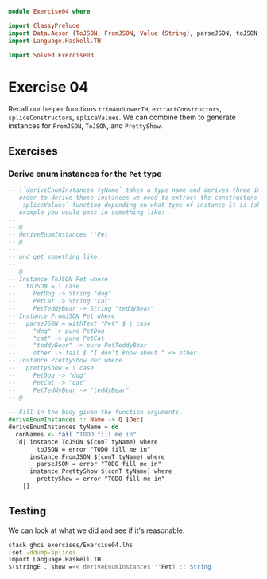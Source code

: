 ```haskell
module Exercise04 where

import ClassyPrelude
import Data.Aeson (ToJSON, FromJSON, Value (String), parseJSON, toJSON, withText)
import Language.Haskell.TH

import Solved.Exercise03
```

# Exercise 04

Recall our helper functions `trimAndLowerTH`, `extractConstructors`, `spliceConstructors`, `spliceValues`. We can
combine them to generate instances for `FromJSON`, `ToJSON`, and `PrettyShow`.

## Exercises

### Derive enum instances for the `Pet` type

```haskell
-- |`deriveEnumInstances tyName` takes a type name and derives three instances: `ToJSON`, `FromJSON`, `PrettyShow`. In
-- order to derive those instances we need to extract the constructors and invoke the `spliceConstructors` or
-- `spliceValues` function depending on what type of instance it is (showing or parsing, respectively). For the `Pet`
-- example you would pass in something like:
--
-- @
-- deriveEnumInstances ''Pet
-- @
--
-- and get something like:
--
-- @
-- Instance ToJSON Pet where
--   toJSON = \ case
--     PetDog -> String "dog"
--     PetCat -> String "cat"
--     PetTeddyBear -> String "teddyBear"
-- Instance FromJSON Pet where
--   parseJSON = withText "Pet" $ \ case
--     "dog" -> pure PetDog
--     "cat" -> pure PetCat
--     "teddyBear" -> pure PetTeddyBear
--     other -> fail $ "I don't know about " <> other
-- Instance PrettyShow Pet where
--   prettyShow = \ case
--     PetDog -> "dog"
--     PetCat -> "cat"
--     PetTeddyBear -> "teddyBear"
-- @
--
-- Fill in the body given the function arguments.
deriveEnumInstances :: Name -> Q [Dec]
deriveEnumInstances tyName = do
  conNames <- fail "TODO fill me in"
  [d| instance ToJSON $(conT tyName) where
        toJSON = error "TODO fill me in"
      instance FromJSON $(conT tyName) where
        parseJSON = error "TODO fill me in"
      instance PrettyShow $(conT tyName) where
        prettyShow = error "TODO fill me in"
    |]
```

## Testing

We can look at what we did and see if it's reasonable.

```bash
stack ghci exercises/Exercise04.lhs
:set -ddump-splices
import Language.Haskell.TH
$(stringE . show =<< deriveEnumInstances ''Pet) :: String
```
